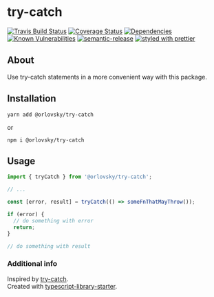 # try-catch

[![Travis Build Status](https://travis-ci.org/theorlovsky/try-catch.svg?branch=master)](https://travis-ci.org/theorlovsky/try-catch)
[![Coverage Status](https://coveralls.io/repos/github/theorlovsky/try-catch/badge.svg?branch=master)](https://coveralls.io/github/theorlovsky/try-catch?branch=master)
[![Dependencies](https://david-dm.org/theorlovsky/try-catch.svg)](https://david-dm.org/theorlovsky/try-catch#info=dependencies)
[![Known Vulnerabilities](https://snyk.io/test/github/theorlovsky/try-catch/badge.svg)](https://snyk.io/test/github/theorlovsky/try-catch)
[![semantic-release](https://img.shields.io/badge/%20%20%F0%9F%93%A6%F0%9F%9A%80-semantic--release-e10079.svg)](https://github.com/semantic-release/semantic-release)
[![styled with prettier](https://img.shields.io/badge/styled_with-prettier-ff69b4.svg)](https://github.com/prettier/prettier)

## About

Use try-catch statements in a more convenient way with this package.

## Installation

```shell script
yarn add @orlovsky/try-catch
```
or
```shell script
npm i @orlovsky/try-catch
```

## Usage

```typescript
import { tryCatch } from '@orlovsky/try-catch';

// ...

const [error, result] = tryCatch(() => someFnThatMayThrow());

if (error) {
  // do something with error
  return;
}

// do something with result
```

### Additional info

Inspired by [try-catch][inspired-by].\
Created with [typescript-library-starter][typescript-library-starter].

[typescript-library-starter]: https://github.com/alexjoverm/typescript-library-starter
[inspired-by]: https://github.com/coderaiser/try-catch

